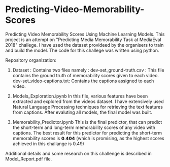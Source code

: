 # Predicting-Video-Memorability-Scores
Predicting Video Memorability Scores Using Machine Learning Models.
This project is an attempt on "Predicting Media Memorability Task at MediaEval 2018" challege. I have used the dataset provideed by the organisers to train and build the model. The code for this challege was written using python.

Repository organization:

  1. Dataset : Contains two files namely :
        dev-set_ground-truth.csv :  This file contains the ground truth of memorability scores given to each video.
        dev-set_video-captions.txt: Contains the captions assigned to each video.
        
  2. Models_Exploration.ipynb
        In this file, various features have been extracted and explored from the videos dataset. I have extensively used Natural Language Processing techniques for retrieving the text features from captions. After evaluting all models, the final model was built.
        
  3. Memorability_Predictor.ipynb
        This is the final predictor, that can predict the short-term and long-term memorability scores of any video with captions. The best result for this predictor for predicting the short-term memorability scores is 𝟬.𝟰𝟬𝟰 (which is promising, as the highest scores achieved in this challange is 0.49)
        
Additional details and some research on this challenge is described in Model_Report.pdf file.

        
    
